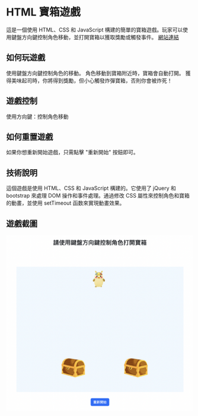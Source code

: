 # HTML 寶箱遊戲

這是一個使用 HTML、CSS 和 JavaScript 構建的簡單的寶箱遊戲。玩家可以使用鍵盤方向鍵控制角色移動，並打開寶箱以獲取獎勵或觸發事件。
[網站連結](https://weiyann.github.io/direction/)

## 如何玩遊戲

使用鍵盤方向鍵控制角色的移動。
角色移動到寶箱附近時，寶箱會自動打開。
獲得美味起司時，你將得到獎勵，但小心觸發炸彈寶箱，否則你會被炸死！

## 遊戲控制

使用方向鍵：控制角色移動

## 如何重置遊戲

如果你想重新開始遊戲，只需點擊 "重新開始" 按鈕即可。

## 技術說明

這個遊戲是使用 HTML、CSS 和 JavaScript 構建的。它使用了 jQuery 和 bootstrap 來處理 DOM 操作和事件處理。通過修改 CSS 屬性來控制角色和寶箱的動畫，並使用 setTimeout 函数來實現動畫效果。

## 遊戲截圖

![遊戲截圖](img/readme.png)
